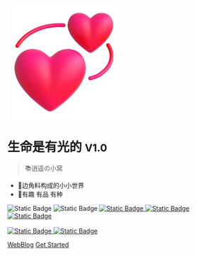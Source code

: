 [comment]: <> (![logo]&#40;static/icon/icon.svg&#41;)
![logo](static/logo/Revolving%20Hearts.png)

# 生命是有光的 <small>V1.0</small>

> 📚逍遥の小窝

- 📖边角料构成的小小世界
- 🎄有趣 有品 有种



<img alt="Static Badge" src="https://img.shields.io/badge/docsify-V4.13-green">
<img alt="Static Badge" src="https://img.shields.io/badge/Augenestern-GIS-red">
<a href="https://blog.csdn.net/Augenstern_QXL" target="_blank">
<img alt="Static Badge" src="https://img.shields.io/badge/CSDN-%E7%94%9F%E5%91%BD%E6%98%AF%E6%9C%89%E5%85%89%E7%9A%84-8A2BE2">
</a>

<a href="https://gitee.com/Augenstern-creator" target="_blank">
<img alt="Static Badge" src="https://img.shields.io/badge/Gitee-%E9%80%8D%E9%81%A5%E7%9A%84%E4%BA%BA%E5%84%BF-blue">
</a>




[comment]: <> (<a href="https://github.com/Augenstern-creator" target="_blank">)

[comment]: <> (<img alt="Static Badge" src="https://img.shields.io/badge/GitHub-Augenstern%20creator-pink">)

[comment]: <> (</a>)

<a href="#/config/Donate">
<img alt="Static Badge" src="https://img.shields.io/badge/%E5%BE%AE%E4%BF%A1%E8%81%94%E7%B3%BB%E4%BD%9C%E8%80%85-Wechat-blue">
</a>


<br>
<br>

<a href="https://linxiaoqin.netlify.app/" title="网站已由netlify托管">
<img alt="Static Badge" src="https://img.shields.io/badge/netlify-success-brightgreen?logo=netlify&logoColor=red">
</a>


<a href="https://linxiaoqin.vercel.app/" title="网站已由vercel托管">
<img alt="Static Badge" src="https://img.shields.io/badge/vercel-success-brightgreen?logo=vercel&logoColor=red">
</a>





[WebBlog](https://blog.csdn.net/Augenstern_QXL)
[Get Started](/README.md)




